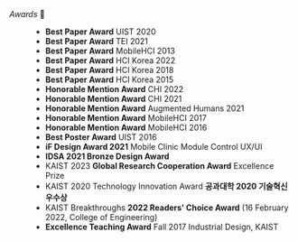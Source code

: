 <dt><i>Awards</i> 🥇</dt>
<dd>

- **Best Paper Award** UIST 2020
- **Best Paper Award** TEI 2021
- **Best Paper Award** MobileHCI 2013
- **Best Paper Award** HCI Korea 2022
- **Best Paper Award** HCI Korea 2018
- **Best Paper Award** HCI Korea 2015
- **Honorable Mention Award** CHI 2022
- **Honorable Mention Award** CHI 2021
- **Honorable Mention Award** Augmented Humans 2021
- **Honorable Mention Award** MobileHCI 2017
- **Honorable Mention Award** MobileHCI 2016
- **Best Poster Award** UIST 2016
- **iF Design Award 2021** Mobile Clinic Module Control UX/UI
- **IDSA 2021 Bronze Design Award**
- KAIST 2023 **Global Research Cooperation Award** Excellence Prize
- KAIST 2020 Technology Innovation Award **공과대학 2020 기술혁신 우수상**
- KAIST Breakthroughs **2022 Readers' Choice Award** (16 February 2022, College of Engineering)
- **Excellence Teaching Award** Fall 2017 Industrial Design, KAIST
</dd>
